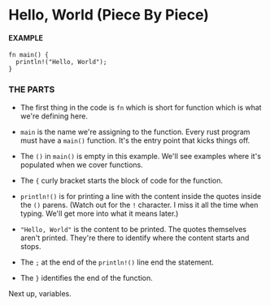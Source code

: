 # Hello, World (Piece By Piece)


#### EXAMPLE

```rust,noplayground
fn main() {
  println!("Hello, World");
}
```

### THE PARTS

- The first thing in the code is `fn` which
  is short for function which is what we're defining here.

- `main` is the name we're assigning to the
  function. Every rust program must have a `main()`
  function. It's the entry point that kicks things off.

- The `()` in `main()` is empty in this example. We'll
  see examples where it's populated when we cover functions.

- The `{` curly bracket starts the block of code for the
  function.

- `println!()` is for printing a line with the content inside
  the quotes inside the `()` parens. (Watch out for the `!`
  character. I miss it all the time when typing. We'll get
  more into what it means later.)

- `"Hello, World"` is the content to be printed. The quotes
  themselves aren't printed. They're there to identify where
  the content starts and stops.

- The `;` at the end of the `println!()` line end the statement.

- The `}` identifies the end of the function.

Next up, variables.
